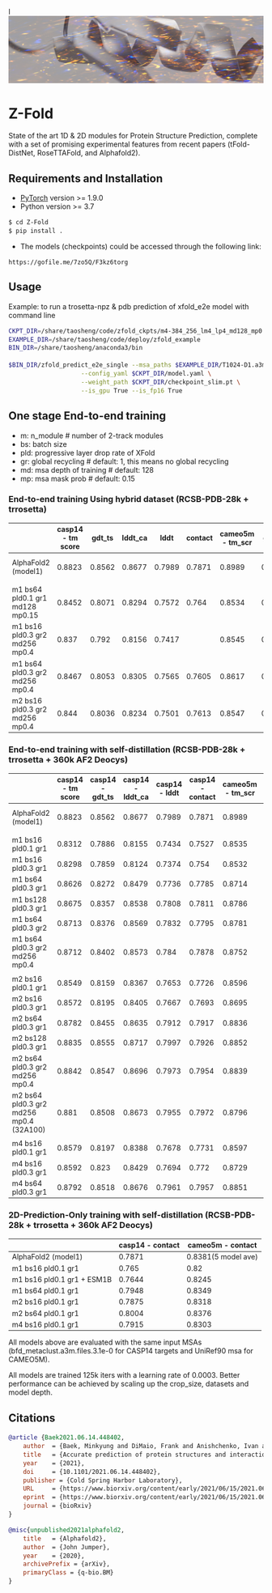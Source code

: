 l![header](images/header_new.jpeg)

# Z-Fold
State of the art 1D & 2D modules for Protein Structure Prediction, complete with a set of promising experimental features from recent papers (tFold-DistNet, RoseTTAFold, and Alphafold2).

## Requirements and Installation

* [PyTorch](http://pytorch.org/) version >= 1.9.0
* Python version >= 3.7

```bash
$ cd Z-Fold
$ pip install .
```

* The models (checkpoints) could be accessed through the following link:
```
https://gofile.me/7zo5Q/F3kz6torg
```


## Usage

Example: to run a trosetta-npz & pdb prediction of xfold_e2e model with command line

```bash
CKPT_DIR=/share/taosheng/code/zfold_ckpts/m4-384_256_lm4_lp4_md128_mp0.15_gr1_bs64_pld0.3-MSATrans
EXAMPLE_DIR=/share/taosheng/code/deploy/zfold_example
BIN_DIR=/share/taosheng/anaconda3/bin

$BIN_DIR/zfold_predict_e2e_single --msa_paths $EXAMPLE_DIR/T1024-D1.a3m --tpl_paths $EXAMPLE_DIR/T1024-D1.pkl --save_npzs ./tmp/tmp.npz --save_pdb_dirs ./tmp \
                    --config_yaml $CKPT_DIR/model.yaml \
                    --weight_path $CKPT_DIR/checkpoint_slim.pt \
                    --is_gpu True --is_fp16 True

```

## One stage End-to-end training

* m: n_module        # number of 2-track modules
* bs: batch size
* pld: progressive layer drop rate of XFold
* gr: global recycling  # default: 1, this means no global recycling
* md: msa depth of training # default: 128
* mp: msa mask prob     # default: 0.15

### End-to-end training Using hybrid dataset (RCSB-PDB-28k + trrosetta)

|  |casp14 - tm score                       | gdt_ts | lddt_ca | lddt   | contact | cameo5m - tm_scr | gdt_ts | lddt_ca | lddt   | contact                    |
|-----------------------------------------|--------|---------|--------|---------|------------------|--------|---------|--------|---------|---------------------|
| AlphaFold2 (model1)                     | 0.8823 | 0.8562  | 0.8677 | 0.7989  | 0.7871           | 0.8989 | 0.8782  | 0.9135 | 0.8544  | 0.8381(5 model ave) |
||||
| m1 bs64 pld0.1 gr1 md128 mp0.15| 0.8452 | 0.8071  | 0.8294 | 0.7572  | 0.764            | 0.8534 | 0.8162  | 0.8614 | 0.7937  | 0.8148              |
| m1 bs16 pld0.3 gr2 md256 mp0.4 | 0.837  | 0.792   | 0.8156 | 0.7417  |                  | 0.8545 | 0.8109 | 0.8522  | 0.781  | 0.8207               |
| m1 bs64 pld0.3 gr2 md256 mp0.4 | 0.8467 | 0.8053  | 0.8305 | 0.7565  | 0.7605           | 0.8617 | 0.8217  | 0.8672 | 0.7974  | 0.8202              |
| m2 bs16 pld0.3 gr2 md256 mp0.4 | 0.844  | 0.8036  | 0.8234 | 0.7501  | 0.7613           | 0.8547 | 0.812   | 0.8551 | 0.785   | 0.8152              |

### End-to-end training with self-distillation (RCSB-PDB-28k + trrosetta + 360k AF2 Deocys)

|  |  casp14 - tm score                 | casp14 - gdt_ts | casp14 - lddt_ca | casp14 - lddt   | casp14 - contact | cameo5m - tm_scr |  cameo5m - gdt_ts |  cameo5m - lddt_ca |  cameo5m - lddt   | cameo5m - contact |                        |
|-----------------------------------------|--------|---------|--------|---------|------------------|--------|---------|--------|---------|---------------------|---|
| AlphaFold2 (model1)                     | 0.8823 | 0.8562  | 0.8677 | 0.7989  | 0.7871           | 0.8989 | 0.8782  | 0.9135 | 0.8544  | 0.8381(5 model ave) |   |
|                                         |        |         |        |         |                  |        |         |        |         |                     |   |
| m1 bs16 pld0.1 gr1                      | 0.8312 | 0.7886  | 0.8155 | 0.7434  | 0.7527           | 0.8535 | 0.8082  | 0.8531 | 0.7858  | 0.8141              |   |
| m1 bs16 pld0.3 gr1                      | 0.8298 | 0.7859  | 0.8124 | 0.7374  | 0.754            | 0.8532 | 0.8114  | 0.854  | 0.7819  | 0.8112              |   |
| m1 bs64 pld0.3 gr1                      | 0.8626 | 0.8272  | 0.8479 | 0.7736  | 0.7785           | 0.8714 | 0.8354  | 0.8779 | 0.8096  | 0.8242              |   |
| m1 bs128 pld0.3 gr1                     | 0.8675 | 0.8357  | 0.8538 | 0.7808  | 0.7811           | 0.8786 | 0.847   | 0.8879 | 0.8212  | 0.8331              |   |
| m1 bs64 pld0.3 gr2                      | 0.8713 | 0.8376  | 0.8569 | 0.7832  | 0.7795           | 0.8781 | 0.8431  | 0.8861 | 0.8192  | 0.832               |   |
| m1 bs64 pld0.3 gr2 md256 mp0.4          | 0.8712 | 0.8402  | 0.8573 | 0.784   | 0.7878           | 0.8752 | 0.8407  | 0.884  | 0.8175  | 0.8309              |   |
|                                         |        |         |        |         |                  |        |         |        |         |                     |   |
| m2 bs16 pld0.1 gr1                      | 0.8549 | 0.8159  | 0.8367 | 0.7653  | 0.7726           | 0.8596 | 0.8147  | 0.8636 | 0.7974  | 0.8206              |   |
| m2 bs16 pld0.3 gr1                      | 0.8572 | 0.8195  | 0.8405 | 0.7667  | 0.7693           | 0.8695 | 0.8312  | 0.8743 | 0.8048  | 0.8254              |   |
| m2 bs64 pld0.3 gr1                      | 0.8782 | 0.8455  | 0.8635 | 0.7912  | 0.7917           | 0.8836 | 0.8523  | 0.8936 | 0.828   | 0.8373              |   |
| m2 bs128 pld0.3 gr1                     |  0.8835|0.8555   | 0.8717 |0.7997   | 0.7926           | 0.8852 |0.8575   |0.8982  |0.8342   |0.8388 ||
| m2 bs64 pld0.3 gr2 md256 mp0.4          | 0.8842 | 0.8547  | 0.8696 | 0.7973  | 0.7954           | 0.8839 | 0.8533  | 0.895  | 0.8287  | 0.8375              |   |
| m2 bs64 pld0.3 gr2 md256 mp0.4 (32A100) | 0.881  | 0.8508  | 0.8673 | 0.7955  | 0.7972           | 0.8796 | 0.8479  | 0.8902 | 0.825   | 0.8337              |   |
|                                         |        |         |        |         |                  |        |         |        |         |                     |   |
| m4 bs16 pld0.1 gr1                      | 0.8579 | 0.8197  | 0.8388 | 0.7678  | 0.7731           | 0.8597 | 0.8192  | 0.8622 | 0.7965  | 0.8207              |   |
| m4 bs16 pld0.3 gr1                      | 0.8592 | 0.823   | 0.8429 | 0.7694  | 0.772            | 0.8729 | 0.836   | 0.8778 | 0.8076  | 0.8262              |   |
| m4 bs64 pld0.3 gr1                      | 0.8792 | 0.8518  | 0.8676 | 0.7961  | 0.7957           | 0.8851 | 0.8559  | 0.8955 | 0.8307  | 0.8358              |   |

### 2D-Prediction-Only training with self-distillation (RCSB-PDB-28k + trrosetta + 360k AF2 Deocys)
|  |casp14 - contact                             | cameo5m - contact                      |
|-------------------------------------|---------|---------------------|
| AlphaFold2 (model1)                 | 0.7871  | 0.8381(5 model ave) |
| m1 bs16 pld0.1 gr1                  | 0.765   | 0.82                |
| m1 bs16 pld0.1 gr1 + ESM1B          | 0.7644  | 0.8245              |
| m1 bs64 pld0.1 gr1                  | 0.7948  | 0.8349              |
| m2 bs16 pld0.1 gr1                  | 0.7875  | 0.8318              |
| m2 bs64 pld0.1 gr1                  | 0.8004  | 0.8376              |
| m4 bs16 pld0.1 gr1                  | 0.7915  | 0.8303              |

All models above are evaluated with the same input MSAs (bfd_metaclust.a3m.files.3.1e-0 for CASP14 targets and UniRef90 msa for CAMEO5M).

All models are trained 125k iters with a learning rate of 0.0003. Better performance can be achieved by scaling up the crop_size, datasets and model depth.

## Citations

```bibtex
@article {Baek2021.06.14.448402,
    author  = {Baek, Minkyung and DiMaio, Frank and Anishchenko, Ivan and Dauparas, Justas and Ovchinnikov, Sergey and Lee, Gyu Rie and Wang, Jue and Cong, Qian and Kinch, Lisa N. and Schaeffer, R. Dustin and Mill{\'a}n, Claudia and Park, Hahnbeom and Adams, Carson and Glassman, Caleb R. and DeGiovanni, Andy and Pereira, Jose H. and Rodrigues, Andria V. and van Dijk, Alberdina A. and Ebrecht, Ana C. and Opperman, Diederik J. and Sagmeister, Theo and Buhlheller, Christoph and Pavkov-Keller, Tea and Rathinaswamy, Manoj K and Dalwadi, Udit and Yip, Calvin K and Burke, John E and Garcia, K. Christopher and Grishin, Nick V. and Adams, Paul D. and Read, Randy J. and Baker, David},
    title   = {Accurate prediction of protein structures and interactions using a 3-track network},
    year    = {2021},
    doi     = {10.1101/2021.06.14.448402},
    publisher = {Cold Spring Harbor Laboratory},
    URL     = {https://www.biorxiv.org/content/early/2021/06/15/2021.06.14.448402},
    eprint  = {https://www.biorxiv.org/content/early/2021/06/15/2021.06.14.448402.full.pdf},
    journal = {bioRxiv}
}
```

```bibtex
@misc{unpublished2021alphafold2,
    title   = {Alphafold2},
    author  = {John Jumper},
    year    = {2020},
    archivePrefix = {arXiv},
    primaryClass = {q-bio.BM}
}
```
